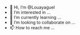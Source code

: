 - 👋 Hi, I’m @Louayaguel
- 👀 I’m interested in ...
- 🌱 I’m currently learning ...
- 💞️ I’m looking to collaborate on ...
- 📫 How to reach me ...

<!---
Louayaguel/Louayaguel is a ✨ special ✨ repository because its `README.md` (this file) appears on your GitHub profile.
You can click the Preview link to take a look at your changes.
--->
